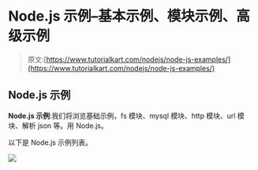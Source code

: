 # Node.js 示例–基本示例、模块示例、高级示例

> 原文:[https://www.tutorialkart.com/nodejs/node-js-examples/](https://www.tutorialkart.com/nodejs/node-js-examples/)

## Node.js 示例

**Node.js 示例**:我们将浏览基础示例，fs 模块、mysql 模块、http 模块、url 模块、解析 json 等。用 Node.js。

以下是 Node.js 示例列表。

[![](../Images/925da31b32d6bc3827932f6c8afb11bb.png)](https://www.tutorialkart.com/)